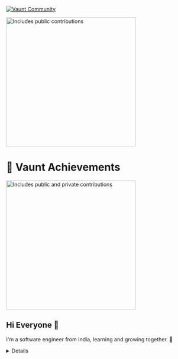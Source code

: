 [![Vaunt Community](https://api.vaunt.dev/v1/github/entities/vineet-53/badges/community)](https://community.vaunt.dev/board/vineet-53)

<p>
    <a href="https://vaunt.dev">
        <img src="https://api.vaunt.dev/v1/github/entities/vineet-53/contributions?format=svg" width="350" title="Includes public contributions"/>
    </a>
</p>

# 🥇 Vaunt Achievements

<p>
    <a href="https://vaunt.dev">
        <img src="https://api.vaunt.dev/v1/github/entities/vineet-53/contributions?format=svg&private=true" width="350" title="Includes public and private contributions" />
    </a>
</p>

## Hi Everyone 👋
I'm a software engineer from India, learning and growing together. 🚀

<details>
<summary>
  Details 
</summary>

### **Web Technologies**
* JavaScript 🌐
* HTML, CSS 🎨
* Node.js 🌳
* SCSS 🎨
* React.js ⚛️

### **Application Development**
* C++ 💪
* Java (sort of) ☕

### **Productivity Utilities**
* Vim (Faster and Better for efficiency) ⚡
* Tmux (Session Manager for Projects) 📦
* Linux (Using Hyprland Window Manager) 🐧

### **Languages**
* English 🇬🇧
* Hindi 🇮🇳

## **What I'm Currently Learning**
* Building Projects 🛠️
* Exploring and adapting new web technologies 🌐
* Started Learning into Machine Learning 🧠
